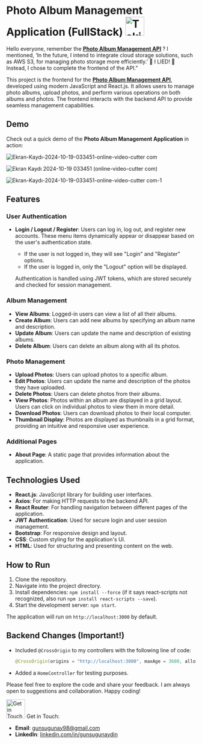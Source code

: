 # Photo Album Management Application (FullStack) <img src="https://media.tenor.com/EAmrxInvWaMAAAAj/hamster-cute.gif" alt="Taking Photo Gif" width="50" height="50">

Hello everyone, remember the [**Photo Album Management API**](https://github.com/gunsugunaydin/Photo-Album-Management-API) ? I mentioned, ‘In the future, I intend to integrate cloud storage solutions, such as AWS S3, for managing photo storage more efficiently.’ 🌸 I LIED! 🌸 Instead, I chose to complete the frontend of the API.”

This project is the frontend for the [**Photo Album Management API**](https://github.com/gunsugunaydin/Photo-Album-Management-API), developed using modern JavaScript and React.js. It allows users to manage photo albums, upload photos, and perform various operations on both albums and photos. The frontend interacts with the backend API to provide seamless management capabilities.

## Demo

Check out a quick demo of the **Photo Album Management Application** in action:

![Ekran-Kaydı-2024-10-19-033451-_online-video-cutter com_](https://github.com/user-attachments/assets/6edc8c09-33d0-48ab-9b5e-2d692336dc0b)

![Ekran Kaydı 2024-10-19 033451 (online-video-cutter com)](https://github.com/user-attachments/assets/e1a22a2e-7d32-4b52-8d8f-fc7a519b0008)

![Ekran-Kaydı-2024-10-19-033451-_online-video-cutter com_-_1_](https://github.com/user-attachments/assets/79813b7a-5568-4704-b198-b4dcd5f589bc)


## Features

### User Authentication
- **Login / Logout / Register**: Users can log in, log out, and register new accounts. These menu items dynamically appear or disappear based on the user's authentication state.
  - If the user is not logged in, they will see "Login" and "Register" options.
  - If the user is logged in, only the "Logout" option will be displayed.
  
  Authentication is handled using JWT tokens, which are stored securely and checked for session management.

### Album Management
- **View Albums**: Logged-in users can view a list of all their albums.
- **Create Album**: Users can add new albums by specifying an album name and description.
- **Update Album**: Users can update the name and description of existing albums.
- **Delete Album**: Users can delete an album along with all its photos.

### Photo Management
- **Upload Photos**: Users can upload photos to a specific album.
- **Edit Photos**: Users can update the name and description of the photos they have uploaded.
- **Delete Photos**: Users can delete photos from their albums.
- **View Photos**: Photos within an album are displayed in a grid layout. Users can click on individual photos to view them in more detail.
- **Download Photos**: Users can download photos to their local computer.
- **Thumbnail Display**: Photos are displayed as thumbnails in a grid format, providing an intuitive and responsive user experience.

### Additional Pages
- **About Page**: A static page that provides information about the application.

## Technologies Used
- **React.js**: JavaScript library for building user interfaces.
- **Axios**: For making HTTP requests to the backend API.
- **React Router**: For handling navigation between different pages of the application.
- **JWT Authentication**: Used for secure login and user session management.
- **Bootstrap**: For responsive design and layout.
- **CSS**: Custom styling for the application's UI.
- **HTML**: Used for structuring and presenting content on the web.

## How to Run

1. Clone the repository.
2. Navigate into the project directory.
3. Install dependencies: `npm install --force` (if it says react-scripts not recognized, also run `npm install react-scripts --save`).
4. Start the development server: `npm start`.

The application will run on `http://localhost:3000` by default.

## Backend Changes (Important!)
- Included `@CrossOrigin` to my controllers with the following line of code:
  ```java
  @CrossOrigin(origins = "http://localhost:3000", maxAge = 3600, allowedHeaders = "*") //This allows all controllers to accept requests from the specified origin.
- Added a `HomeController` for testing purposes.

Please feel free to explore the code and share your feedback. I am always open to suggestions and collaboration. Happy coding!

<img src="https://media.tenor.com/QbsVdi4RPTUAAAAj/cat-cute.gif" alt="Get in Touch Gif" width="50" height="50"> Get in Touch:

- **Email**: [gunsugunay98@gmail.com](mailto:gunsugunay98@gmail.com)
- **LinkedIn**: [linkedin.com/in/gunsugunaydin](https://www.linkedin.com/in/gunsugunaydin/)

